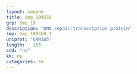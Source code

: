```yaml
---
layout: smgene
title: Smp_199550
grp: Smp_19
description: "DNA repair:transcription protein"
smp: Smp_199550.1
uniprot: "G4M1W5"
length:   153
cdd: "ns"
kk: ns
categories: sm
---
```

